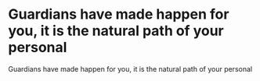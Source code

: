 # Guardians have made happen for you, it is the natural path of your personal

Guardians have made happen for you, it is the natural path of your personal
